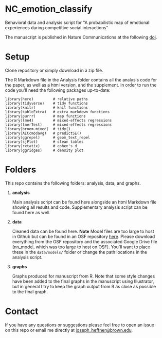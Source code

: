 # NC_emotion_classify
Behavioral data and analysis script for "A probabilistic map of emotional experiences during competitive social interactions"

The manuscript is published in Nature Communications at the following [doi](https://doi.org/10.1038/s41467-022-29372-8).

# Setup
Clone repository or simply download in a zip file. 

The R Markdown file in the Analysis folder contains all the analysis code for the paper, as well as a html version, and the supplement. In order to run the code you'll need the following packages up-to-date: 

```
library(here)         # relative paths
library(tidyverse)    # tidy functions
library(knitr)        # knit functions
library(kableExtra)   # extra markdown functions
library(purrr)        # map functions
library(lme4)         # mixed-effects regressions
library(lmerTest)     # mixed-effects regressions
library(broom.mixed)  # tidy()
library(AICcmodavg)   # predictSE()
library(ggrepel)      # geom_text_repel
library(sjPlot)       # clean tables
library(rxtatix)      # cohen's d
library(ggridges)     # density plot
```

# Folders
This repo contains the following folders: analysis, data, and graphs. 

1. **analysis**

   Main analysis script can be found here alongside an html Markdown file showing all results and code. Supplementary analysis script can be found here as well. 

2. **data**

   Cleaned data can be found here. **Note** Model files are too large to host in Github but can be found in an OSF repository [here](https://osf.io/543yw/). Please download everything from the OSF repository and the associated Google Drive file (nn_model, which was too large to host on OSF). You'll want to place these in the `data/models/` folder or change the path locations in the analysis script.

3. **graphs**

   Graphs produced for manuscript from R. Note that some style changes have been added to the final graphs in the manuscript using Illustrator, but in general I try to keep the graph output from R as close as possible to the final graph.

# Contact
If you have any questions or suggestions please feel free to open an issue on this repo or email me directly at joseph_heffner@brown.edu. 

